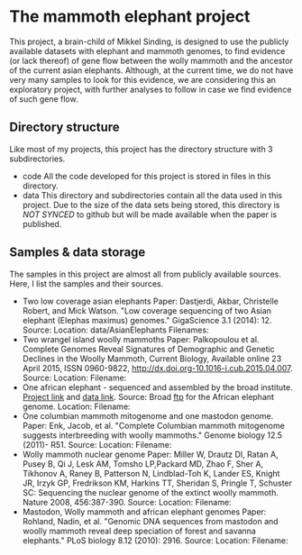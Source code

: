 # The mammoth elephant project
This project, a brain-child of Mikkel Sinding, is designed to use the publicly available datasets with
elephant and mammoth genomes, to find evidence (or lack thereof) of gene flow between the wolly mammoth
and the ancestor of the current asian elephants. Although, at the current time, we do not have very many
samples to look for this evidence, we are considering this an exploratory project, with further analyses
to follow in case we find evidence of such gene flow.

## Directory structure
Like most of my projects, this project has the directory structure with 3 subdirectories.
* code
All the code developed for this project is stored in files in this directory.
* data
This directory and subdirectories contain all the data used in this project. Due to the size of the data
sets being stored, this directory is _NOT SYNCED_ to github but will be made available when the paper is
published. 

## Samples & data storage
The samples in this project are almost all from publicly available sources. Here, I list the samples and
their sources.
* Two low coverage asian elephants 
Paper: Dastjerdi, Akbar, Christelle Robert, and Mick Watson. "Low coverage sequencing of two Asian elephant (Elephas maximus) genomes." GigaScience 3.1 (2014): 12.
Source:
Location: data/AsianElephants
Filenames:
* Two wrangel island woolly mammoths
Paper: Palkopoulou et al. Complete Genomes Reveal Signatures of Demographic and Genetic Declines in the Woolly Mammoth, Current Biology, Available online 23 April 2015, ISSN 0960-9822, http://dx.doi.org-10.1016-j.cub.2015.04.007.
Source:
Location:
Filename:
* One african elephant - sequenced and assembled by the broad institute. [Project link](https://www.broadinstitute.org/science/projects/mammals-models/elephant/elephant "Broad elephant sequencing project page") and [data link](http://www.broadinstitute.org/ftp/pub/assemblies/mammals/elephant/loxAfr3/ "Broad elephant ftp").
Source: Broad [ftp](http://www.broadinstitute.org/ftp/pub/assemblies/mammals/elephant/loxAfr3/) for the African elephant genome.
Location:
Filename:
* One columbian mammoth mitogenome and one mastodon genome.
Paper: Enk, Jacob, et al. "Complete Columbian mammoth mitogenome suggests interbreeding with woolly mammoths." Genome biology 12.5 (2011)- R51.
Source:
Location:
Filename:
* Wolly mammoth nuclear genome
Paper: Miller W, Drautz DI, Ratan A, Pusey B, Qi J, Lesk AM, Tomsho LP,Packard MD, Zhao F, Sher A, Tikhonov A, Raney B, Patterson N, Lindblad-Toh K, Lander ES, Knight JR, Irzyk GP, Fredrikson KM, Harkins TT, Sheridan S, Pringle T, Schuster SC: Sequencing the nuclear genome of the extinct woolly mammoth. Nature 2008, 456:387-390.
Source: 
Location:
Filename:
* Mastodon, Wolly mammoth and african elephant genomes
Paper: Rohland, Nadin, et al. "Genomic DNA sequences from mastodon and woolly mammoth reveal deep speciation of forest and savanna elephants." PLoS biology 8.12 (2010): 2916.
Source: 
Location:
Filename:

